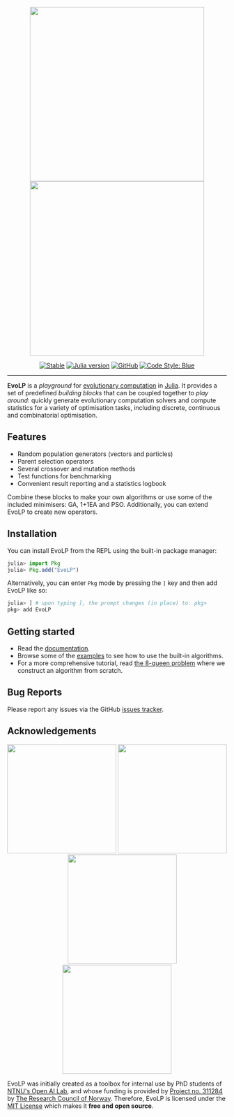 <p align="center">
  <img width="400px" src="https://raw.githubusercontent.com/ntnu-ai-lab/EvoLP.jl/main/docs/src/assets/logo.png#gh-light-mode-only"/>
  <img width="400px" src="https://raw.githubusercontent.com/ntnu-ai-lab/EvoLP.jl/main/docs/src/assets/logo-dark.png#gh-dark-mode-only"/>
</p>

<div align="center">

[![Stable](https://img.shields.io/badge/docs-latest-blue.svg)](https://ntnu-ai-lab.github.io/EvoLP.jl/)
[![Julia version](https://img.shields.io/badge/Julia-1.8-blueviolet.svg?logo=julia)](https://julialang.org)
[![GitHub](https://img.shields.io/github/license/ntnu-ai-lab/EvoLP)](https://github.com/ntnu-ai-lab/EvoLP/blob/main/LICENSE)
[![Code Style: Blue](https://img.shields.io/badge/code%20style-blue-blue.svg)](https://github.com/invenia/BlueStyle)

</div>

---

**EvoLP** is a _playground_ for [evolutionary computation](https://en.wikipedia.org/wiki/Evolutionary_computation) in [Julia](https://julialang.org). It provides a set of predefined _building blocks_ that can be coupled together to _play around_: quickly generate evolutionary computation solvers and compute statistics for a variety of optimisation tasks, including discrete, continuous and combinatorial optimisation.

## Features

- Random population generators (vectors and particles)
- Parent selection operators
- Several crossover and mutation methods
- Test functions for benchmarking
- Convenient result reporting and a statistics logbook

Combine these blocks to make your own algorithms or use some of the included minimisers: GA, 1+1EA and PSO.
Additionally, you can extend EvoLP to create new operators.

## Installation

You can install EvoLP from the REPL using the built-in package manager:

```julia
julia> import Pkg
julia> Pkg.add("EvoLP")
```

Alternatively, you can enter `Pkg` mode by pressing the `]` key and then add EvoLP like so:

```julia
julia> ] # upon typing ], the prompt changes (in place) to: pkg>
pkg> add EvoLP
```

## Getting started

- Read the [documentation](https://ntnu-ai-lab.github.io/EvoLP.jl/).
- Browse some of the [examples](https://github.com/ntnu-ai-lab/EvoLP/tree/main/examples/) to see how to use the built-in algorithms.
- For a more comprehensive tutorial, read [the 8-queen problem](/examples/ga_k_queens.ipynb) where we construct an algorithm from scratch.

## Bug Reports

Please report any issues via the GitHub [issues tracker](https://github.com/ntnu-ai-lab/EvoLP/issues).

## Acknowledgements

<p align="center">
  <img width=250px" src="https://raw.githubusercontent.com/ntnu-ai-lab/EvoLP.jl/main/docs/src/assets/logo_nail.png#gh-light-mode-only"/>
  <img width=250px" src="https://raw.githubusercontent.com/ntnu-ai-lab/EvoLP.jl/main/docs/src/assets/logo_nail-dark.png#gh-dark-mode-only"/>
  &nbsp;&nbsp;&nbsp;&nbsp;&nbsp;
  <img width=250px" src="https://raw.githubusercontent.com/ntnu-ai-lab/EvoLP.jl/main/docs/src/assets/logo_ntnu.png#gh-light-mode-only"/>
  <img width=250px" src="https://raw.githubusercontent.com/ntnu-ai-lab/EvoLP.jl/main/docs/src/assets/logo_ntnu-dark.png#gh-dark-mode-only"/>
</p>

EvoLP was initially created as a toolbox for internal use by PhD students of [NTNU's Open AI Lab](https://www.ntnu.edu/ailab/ai-lab), and whose funding is provided by [Project no. 311284](https://prosjektbanken.forskningsradet.no/en/project/FORISS/311284) by [The Research Council of Norway](https://www.forskningsradet.no/). Therefore, EvoLP is licensed under the [MIT License](https://github.com/ntnu-ai-lab/EvoLP/blob/main/LICENSE) which makes it **free and open source**.
